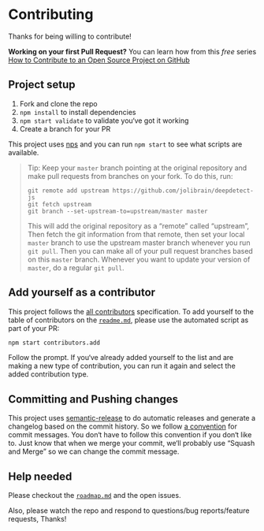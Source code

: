 # Contributing

Thanks for being willing to contribute!

**Working on your first Pull Request?** You can learn how from this *free* series
[How to Contribute to an Open Source Project on GitHub](https://egghead.io/series/how-to-contribute-to-an-open-source-project-on-github)

## Project setup

1.  Fork and clone the repo
2.  `npm install` to install dependencies
3.  `npm start validate` to validate you‘ve got it working
4.  Create a branch for your PR

This project uses [nps](https://npmjs.com/package/nps) and you can run `npm start` to see what scripts are available.

> Tip: Keep your `master` branch pointing at the original repository and make pull requests from branches on your fork. To do this, run:
>
> ```
> git remote add upstream https://github.com/jolibrain/deepdetect-js
> git fetch upstream
> git branch --set-upstream-to=upstream/master master
> ```
>
> This will add the original repository as a “remote” called “upstream”, Then fetch the git information from that remote, then set your local `master` branch to use the upstream master branch whenever you run `git pull`. Then you can make all of your pull request branches based on this `master` branch. Whenever you want to update your version of `master`, do a regular `git pull`.

## Add yourself as a contributor

This project follows the [all contributors](https://github.com/kentcdodds/all-contributors) specification. To add yourself to the table of
contributors on the [`readme.md`](./readme.md), please use the automated script as part of your PR:

```sh
npm start contributors.add
```

Follow the prompt. If you‘ve already added yourself to the list and are making a
new type of contribution, you can run it again and select the added contribution
type.

## Committing and Pushing changes

This project uses [semantic-release](https://npmjs.com/package/semantic-release) to do automatic releases and generate a changelog based on the
commit history. So we follow [a convention](https://github.com/conventional-changelog/conventional-changelog-angular/blob/ed32559941719a130bb0327f886d6a32a8cbc2ba/convention.md) for commit messages. You don‘t have to follow this convention if you don‘t like to. Just know that when we merge your commit, we‘ll probably use “Squash and Merge” so we can change the commit message.

## Help needed

Please checkout the [`roadmap.md`](./other/roadmap.md) and the open issues.

Also, please watch the repo and respond to questions/bug reports/feature requests, Thanks!
